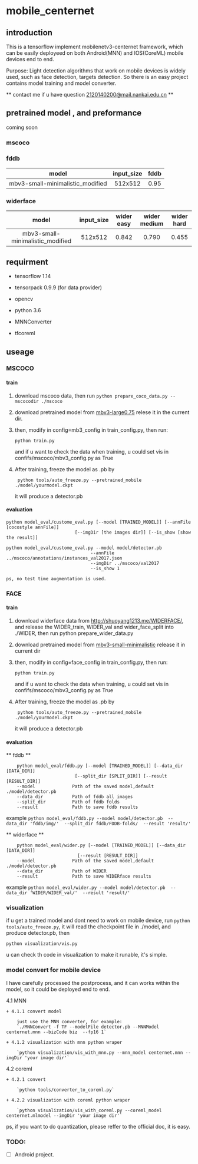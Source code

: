 # mobile_centernet

## introduction

This is a tensorflow implement mobilenetv3-centernet framework,
which can be easily deployeed on both Android(MNN) and IOS(CoreML) mobile devices end to end.

Purpose: Light detection algorithms that work on mobile devices is widely used, 
such as face detection, targets detection.
So there is an easy project contains model training and model converter. 

** contact me if u have question 2120140200@mail.nankai.edu.cn **



## pretrained model , and preformance
coming soon


### mscoco

### fddb
| model                     |input_size |fddb      |
| :------:                  |:------:   |:------:  |
|  mbv3-small-minimalistic_modified  |512x512     | 0.95    |


### widerface
| model         |input_size  |wider easy|wider medium |wider hard |
| :------:      |:------:     |:------:  | :------:  | :------:  | 
|mbv3-small-minimalistic_modified |512x512      | 0.842    |0.790     |0.455      |


## requirment

+ tensorflow 1.14

+ tensorpack 0.9.9  (for data provider)

+ opencv

+ python 3.6

+ MNNConverter

+ tfcoreml

## useage

### MSCOCO

#### train
1. download mscoco data, then run `python prepare_coco_data.py --mscocodir ./mscoco`

2. download pretrained model from
[mbv3-large0.75](https://storage.googleapis.com/mobilenet_v3/checkpoints/v3-large_224_0.75_float.tgz)
relese it in the current dir.

3. then, modify in config=mb3_config in train_config.py,  then run:

   ```python train.py```
   
   and if u want to check the data when training, u could set vis in confifs/mscoco/mbv3_config.py as True

4. After training, freeze the model as .pb  by

    ` python tools/auto_freeze.py --pretrained_mobile ./model/yourmodel.ckpt`

    it will produce a detector.pb


#### evaluation

```
python model_eval/custome_eval.py [--model [TRAINED_MODEL]] [--annFile [cocostyle annFile]]
                          [--imgDir [the images dir]] [--is_show [show the result]]

python model_eval/custome_eval.py --model model/detector.pb
                                --annFile ../mscoco/annotations/instances_val2017.json
                                --imgDir ../mscoco/val2017
                                --is_show 1

ps, no test time augmentation is used.
```

###  FACE

#### train
1. download widerface data from http://shuoyang1213.me/WIDERFACE/,
 and release the WIDER_train, WIDER_val and wider_face_split into ./WIDER,
  then run python prepare_wider_data.py

2. download pretrained model from [mbv3-small-minimalistic](https://storage.googleapis.com/mobilenet_v3/checkpoints/v3-small-minimalistic_224_1.0_float.tgz)
release it in current dir

3. then, modify in config=face_config in train_config.py,  then run:

   ```python train.py```

   and if u want to check the data when training, u could set vis in confifs/mscoco/mbv3_config.py as True

4. After training, freeze the model as .pb  by

    ` python tools/auto_freeze.py --pretrained_mobile ./model/yourmodel.ckpt`

    it will produce a detector.pb


#### evaluation

** fddb **
```
    python model_eval/fddb.py [--model [TRAINED_MODEL]] [--data_dir [DATA_DIR]]
                          [--split_dir [SPLIT_DIR]] [--result [RESULT_DIR]]
    --model              Path of the saved model,default ./model/detector.pb
    --data_dir           Path of fddb all images
    --split_dir          Path of fddb folds
    --result             Path to save fddb results
 ```
    
example `python model_eval/fddb.py --model model/detector.pb 
                                    --data_dir 'fddb/img/' 
                                    --split_dir fddb/FDDB-folds/ 
                                    --result 'result/' `
                                    
** widerface **
```
    python model_eval/wider.py [--model [TRAINED_MODEL]] [--data_dir [DATA_DIR]]
                           [--result [RESULT_DIR]]
    --model              Path of the saved model,default ./model/detector.pb
    --data_dir           Path of WIDER
    --result             Path to save WIDERface results
 ```
example `python model_eval/wider.py --model model/detector.pb 
                                    --data_dir 'WIDER/WIDER_val/' 
                                    --result 'result/' `


### visualization

if u get a trained model and dont need to work on mobile device, run `python tools/auto_freeze.py`, it will read the checkpoint file in ./model, and produce detector.pb, then

`python visualization/vis.py`

u can check th code in visualization to make it runable, it's simple.


### model convert for mobile device
I have carefully processed the postprocess, and it can works within the model, so it could be deployed end to end.

4.1 MNN

    + 4.1.1 convert model

        just use the MNN converter, for example:
        `./MNNConvert -f TF --modelFile detector.pb --MNNModel centernet.mnn --bizCode biz  --fp16 1`

    + 4.1.2 visualization with mnn python wraper

        `python visualization/vis_with_mnn.py --mnn_model centernet.mnn --imgDir 'your image dir'`

4.2 coreml

    + 4.2.1 convert

        `python tools/converter_to_coreml.py`

    + 4.2.2 visualization with coreml python wraper

        `python visualization/vis_with_coreml.py --coreml_model centernet.mlmodel --imgDir 'your image dir'`

ps, if you want to do quantization, please reffer to the official doc, it is easy.

### TODO: 
- [ ] Android project.
